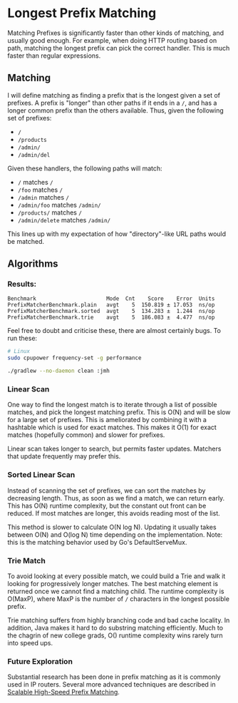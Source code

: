 # Longest Prefix Matching

Matching Prefixes is significantly faster than other kinds of matching, and usually good enough.
For example, when doing HTTP routing based on path, matching the longest prefix can pick the correct
handler.  This is much faster than regular expressions.

## Matching

I will define matching as finding a prefix that is the longest given a set of prefixes.  A prefix is 
"longer" than other paths if it ends in a `/`, and has a longer common prefix than the others
available.  Thus, given the following set of prefixes:

* `/`
* `/products`
* `/admin/`
* `/admin/del`

Given these handlers, the following paths will match:

* `/` matches `/` 
* `/foo` matches `/`
* `/admin` matches `/`
* `/admin/foo` matches `/admin/`
* `/products/` matches `/`
* `/admin/delete` matches  `/admin/`

This lines up with my expectation of how "directory"-like URL paths would be matched. 


## Algorithms

### Results:

```
Benchmark                      Mode  Cnt    Score    Error  Units
PrefixMatcherBenchmark.plain   avgt    5  150.819 ± 17.053  ns/op
PrefixMatcherBenchmark.sorted  avgt    5  134.283 ±  1.244  ns/op
PrefixMatcherBenchmark.trie    avgt    5  186.083 ±  4.477  ns/op
```

Feel free to doubt and criticise these, there are almost certainly bugs.  To run these:

```bash
# Linux
sudo cpupower frequency-set -g performance

./gradlew --no-daemon clean :jmh
```

### Linear Scan

One way to find the longest match is to iterate through a list of possible matches, and pick the 
longest matching prefix.  This is O(N) and will be slow for a large set of prefixes.  This is 
ameliorated by combining it with a hashtable which is used for exact matches.   This makes it O(1)
for exact matches (hopefully common) and slower for prefixes.

Linear scan takes longer to search, but permits faster updates.  Matchers that update frequently
may prefer this.

### Sorted Linear Scan

Instead of scanning the set of prefixes, we can sort the matches by decreasing length.  Thus, as 
soon as we find a match, we can return early.  This has O(N) runtime complexity, but the constant
out front can be reduced.   If most matches are longer, this avoids reading most of the list.

This method is slower to calculate O(N log N).  Updating it usually takes between O(N) and O(log N)
time depending on the implementation.  Note: this is the matching behavior used by Go's 
DefaultServeMux.

### Trie Match

To avoid looking at every possible match, we could build a Trie and walk it looking for 
progressively longer matches.  The best matching element is returned once we cannot find a matching
child.  The runtime complexity is O(MaxP), where MaxP is the number of `/` characters in the longest
possible prefix.

Trie matching suffers from highly branching code and bad cache locality.  In addition, 
Java makes it hard to do substring matching efficiently.  Much to the chagrin of new college grads,
O() runtime complexity wins rarely turn into speed ups. 


### Future Exploration

Substantial research has been done in prefix matching as it is commonly used in IP routers.  Several
more advanced techniques are described in [Scalable High-Speed Prefix Matching](http://cseweb.ucsd.edu/~varghese/PAPERS/tocs01mw.pdf).










